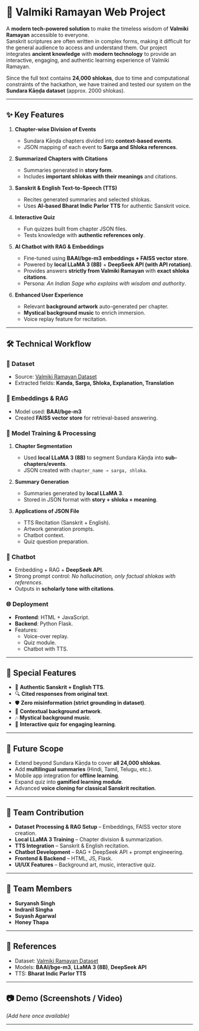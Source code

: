# 📖 Valmiki Ramayan Web Project  

A **modern tech-powered solution** to make the timeless wisdom of **Valmiki Ramayan** accessible to everyone.  
Sanskrit scriptures are often written in complex forms, making it difficult for the general audience to access and understand them. Our project integrates **ancient knowledge** with **modern technology** to provide an interactive, engaging, and authentic learning experience of Valmiki Ramayan.  

Since the full text contains **24,000 shlokas**, due to time and computational constraints of the hackathon, we have trained and tested our system on the **Sundara Kāṇḍa dataset** (approx. 2000 shlokas).  

---

## ✨ Key Features  

1. **Chapter-wise Division of Events**  
   - Sundara Kāṇḍa chapters divided into **context-based events**.  
   - JSON mapping of each event to **Sarga and Shloka references**.  

2. **Summarized Chapters with Citations**  
   - Summaries generated in **story form**.  
   - Includes **important shlokas with their meanings** and citations.  

3. **Sanskrit & English Text-to-Speech (TTS)**  
   - Recites generated summaries and selected shlokas.  
   - Uses **AI-based Bharat Indic Parlor TTS** for authentic Sanskrit voice.  

4. **Interactive Quiz**  
   - Fun quizzes built from chapter JSON files.  
   - Tests knowledge with **authentic references only**.  

5. **AI Chatbot with RAG & Embeddings**  
   - Fine-tuned using **BAAI/bge-m3 embeddings + FAISS vector store**.  
   - Powered by **local LLaMA 3 (8B)** + **DeepSeek API (with API rotation)**.  
   - Provides answers **strictly from Valmiki Ramayan** with **exact shloka citations**.  
   - Persona: *An Indian Sage who explains with wisdom and authority*.  

6. **Enhanced User Experience**  
   - Relevant **background artwork** auto-generated per chapter.  
   - **Mystical background music** to enrich immersion.  
   - Voice replay feature for recitation.  

---

## 🛠️ Technical Workflow  

### 📂 Dataset  
- Source: [Valmiki Ramayan Dataset](https://github.com/AshuVj/Valmiki_Ramayan_Dataset/)  
- Extracted fields: **Kanda, Sarga, Shloka, Explanation, Translation**  

### 🔎 Embeddings & RAG  
- Model used: **BAAI/bge-m3**  
- Created **FAISS vector store** for retrieval-based answering.  

### 🤖 Model Training & Processing  
1. **Chapter Segmentation**  
   - Used **local LLaMA 3 (8B)** to segment Sundara Kāṇḍa into **sub-chapters/events**.  
   - JSON created with `chapter_name → sarga, shloka`.  

2. **Summary Generation**  
   - Summaries generated by **local LLaMA 3**.  
   - Stored in JSON format with **story + shloka + meaning**.  

3. **Applications of JSON File**  
   - TTS Recitation (Sanskrit + English).  
   - Artwork generation prompts.  
   - Chatbot context.  
   - Quiz question preparation.  

### 💬 Chatbot  
- Embedding + RAG + **DeepSeek API**.  
- Strong prompt control: *No hallucination, only factual shlokas with references*.  
- Outputs in **scholarly tone with citations**.  

### 🌐 Deployment  
- **Frontend**: HTML + JavaScript.  
- **Backend**: Python Flask.  
- Features:  
  - Voice-over replay.  
  - Quiz module.  
  - Chatbot with TTS.  

---

## 🌟 Special Features  
- 📜 **Authentic Sanskrit + English TTS**.  
- 🔍 **Cited responses from original text**.  
- 🛡️ **Zero misinformation (strict grounding in dataset)**.  
- 🎨 **Contextual background artwork**.  
- 🎶 **Mystical background music**.  
- 🎯 **Interactive quiz for engaging learning**.  

---

## 🚀 Future Scope  
- Extend beyond Sundara Kāṇḍa to cover **all 24,000 shlokas**.  
- Add **multilingual summaries** (Hindi, Tamil, Telugu, etc.).  
- Mobile app integration for **offline learning**.  
- Expand quiz into **gamified learning module**.  
- Advanced **voice cloning for classical Sanskrit recitation**.  

---

## 👥 Team Contribution  
- **Dataset Processing & RAG Setup** – Embeddings, FAISS vector store creation.  
- **Local LLaMA 3 Training** – Chapter division & summarization.  
- **TTS Integration** – Sanskrit & English recitation.  
- **Chatbot Development** – RAG + DeepSeek API + prompt engineering.  
- **Frontend & Backend** – HTML, JS, Flask.  
- **UI/UX Features** – Background art, music, interactive quiz.  

---
## 👥 Team Members  
- **Suryansh Singh** 
- **Indranil Singha** 
- **Suyash Agarwal**
- **Honey Thapa**  

---
## 📌 References  
- Dataset: [Valmiki Ramayan Dataset](https://github.com/AshuVj/Valmiki_Ramayan_Dataset/)  
- Models: **BAAI/bge-m3**, **LLaMA 3 (8B)**, **DeepSeek API**  
- TTS: **Bharat Indic Parlor TTS**  

---

## 📷 Demo (Screenshots / Video)  
*(Add here once available)*  

---
